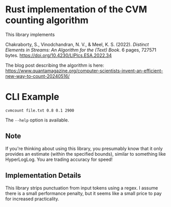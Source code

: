 # Rust implementation of the CVM counting algorithm

This library implements

Chakraborty, S., Vinodchandran, N. V., & Meel, K. S. (2022). *Distinct Elements in Streams: An Algorithm for the (Text) Book*. 6 pages, 727571 bytes. https://doi.org/10.4230/LIPIcs.ESA.2022.34

The blog post describing the algorithm is here: https://www.quantamagazine.org/computer-scientists-invent-an-efficient-new-way-to-count-20240516/

# CLI Example
`cvmcount file.txt 0.8 0.1 2900`

The `--help` option is available.

## Note
If you're thinking about using this library, you presumably know that it only provides an estimate (within the specified bounds), similar to something like HyperLogLog. You are trading accuracy for speed!

## Implementation Details
This library strips punctuation from input tokens using a regex. I assume there is a small performance penalty, but it seems like a small price to pay for increased practicality.
